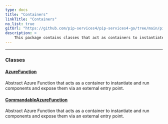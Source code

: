 ```yaml
---
type: docs
title: "Containers"
linkTitle: "Containers"
no_list: true
gitUrl: "https://github.com/pip-services4/pip-services4-go/tree/main/pip-services4-azure-go"
description: >
    This package contains classes that act as containers to instantiate and run components.
---
```

---

<div class="module-body"> 


### Classes

#### [AzureFunction](azure_function)
Abstract Azure Function that acts as a container to instantiate and run components and expose them via an external entry point.

#### [CommandableAzureFunction](commandable_azure_function)
Abstract Azure Function that acts as a container to instantiate and run components and expose them via an external entry point.


</div>

